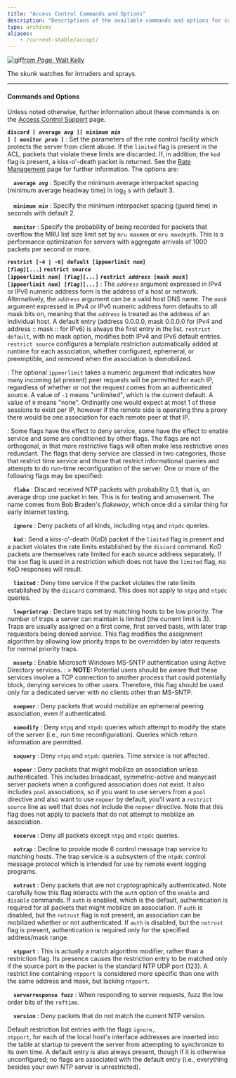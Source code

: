 ```yaml
---
title: "Access Control Commands and Options"
description: "Descriptions of the available commands and options for configuring NTP access control."
type: archives
aliases:
    - /current-stable/accopt/
---
```


![gif](/documentation/pic/pogo6.gif)[from _Pogo_, Walt Kelly](/reflib/pictures/)

The skunk watches for intruders and sprays.

* * *

#### Commands and Options

Unless noted otherwise, further information about these commands is on the [Access Control Support](/documentation/4.2.8-series/access/) page.

<code>**discard [ average _avg_ ][ minimum _min_ ] [ monitor _prob_ ]**</code>
: Set the parameters of the rate control facility which protects the server from client abuse. If the <code>limited</code> flag is present in the ACL, packets that violate these limits are discarded. If, in addition, the <code>kod</code> flag is present, a kiss-o'-death packet is returned. See the [Rate Management](/documentation/4.2.8-series/rate/) page for further information. The options are:

&emsp;<code>**average _avg_**</code>
: Specify the minimum average interpacket spacing (minimum average headway time) in log<sub>2</sub> s with default 3.

&emsp;<code>**minimum _min_**</code>
: Specify the minimum interpacket spacing (guard time) in seconds with default 2.

&emsp;<code>**monitor**</code>
: Specify the probability of being recorded for packets that overflow the MRU list size limit set by <code>mru maxmem</code> or <code>mru maxdepth</code>. This is a performance optimization for servers with aggregate arrivals of 1000 packets per second or more.

<code>**restrict [-4 | -6] default [ippeerlimit _num_] [_flag_][...]**</code>
<code>**restrict source [ippeerlimit _num_] [_flag_][...]**</code>
<code>**restrict _address_ [mask _mask_] [ippeerlimit _num_] [_flag_][...]**</code>
: The <code>_address_</code> argument expressed in IPv4 or IPv6 numeric address form is the address of a host or network. Alternatively, the <code>_address_</code> argument can be a valid host DNS name. The <code>_mask_</code> argument expressed in IPv4 or IPv6 numeric address form defaults to all mask bits on, meaning that the <code>_address_</code> is treated as the address of an individual host. A default entry (address 0.0.0.0, mask 0.0.0.0 for IPv4 and address :: mask :: for IPv6) is always the first entry in the list. <code>restrict default</code>, with no mask option, modifies both IPv4 and IPv6 default entries. <code>restrict source</code> configures a template restriction automatically added at runtime for each association, whether configured, ephemeral, or preemptible, and removed when the association is demobilized.

: The optional <code>ippeerlimit</code> takes a numeric argument that indicates how many incoming (at present) peer requests will be permitted for each IP, regardless of whether or not the request comes from an authenticated source. A value of `-1` means "unlimited", which is the current default. A value of `0` means "none". Ordinarily one would expect at most 1 of these sessions to exist per IP, however if the remote side is operating thru a proxy there would be one association for each remote peer at that IP.

: Some flags have the effect to deny service, some have the effect to enable service and some are conditioned by other flags. The flags are not orthogonal, in that more restrictive flags will often make less restrictive ones redundant. The flags that deny service are classed in two categories, those that restrict time service and those that restrict informational queries and attempts to do run-time reconfiguration of the server. One or more of the following flags may be specified:

&emsp;<code>**flake**</code>
: Discard received NTP packets with probability 0.1; that is, on average drop one packet in ten. This is for testing and amusement. The name comes from Bob Braden's _flakeway_, which once did a similar thing for early Internet testing.

&emsp;<code>**ignore**</code>
: Deny packets of all kinds, including <code>ntpq</code> and <code>ntpdc</code> queries.

&emsp;<code>**kod**</code>
: Send a kiss-o'-death (KoD) packet if the <code>limited</code> flag is present and a packet violates the rate limits established by the <code>discard</code> command. KoD packets are themselves rate limited for each source address separately. If the <code>kod</code> flag is used in a restriction which does not have the <code>limited</code> flag, no KoD responses will result.

&emsp;<code>**limited**</code>
: Deny time service if the packet violates the rate limits established by the <code>discard</code> command. This does not apply to <code>ntpq</code> and <code>ntpdc</code> queries.

&emsp;<code>**lowpriotrap**</code>
: Declare traps set by matching hosts to be low priority. The number of traps a server can maintain is limited (the current limit is 3). Traps are usually assigned on a first come, first served basis, with later trap requestors being denied service. This flag modifies the assignment algorithm by allowing low priority traps to be overridden by later requests for normal priority traps.

&emsp;<code>**mssntp**</code>
: Enable Microsoft Windows MS-SNTP authentication using Active Directory services.
: > **NOTE:** Potential users should be aware that these services involve a TCP connection to another process that could potentially block, denying services to other users. Therefore, this flag should be used only for a dedicated server with no clients other than MS-SNTP.

&emsp;<code>**noepeer**</code>
: Deny packets that would mobilize an ephemeral peering association, even if authenticated.

&emsp;<code>**nomodify**</code>
: Deny <code>ntpq</code> and <code>ntpdc</code> queries which attempt to modify the state of the server (i.e., run time reconfiguration). Queries which return information are permitted.

&emsp;<code>**noquery**</code>
: Deny <code>ntpq</code> and <code>ntpdc</code> queries. Time service is not affected.

&emsp;<code>**nopeer**</code>
: Deny packets that might mobilize an association unless authenticated. This includes broadcast, symmetric-active and manycast server packets when a configured association does not exist. It also includes <code>pool</code> associations, so if you want to use servers from a <code>pool</code> directive and also want to use <code>nopeer</code> by default, you'll want a <code>restrict source</code> line as well that does _not_ include the <code>nopeer</code> directive. Note that this flag does not apply to packets that do not attempt to mobilize an association.

&emsp;<code>**noserve**</code>
: Deny all packets except <code>ntpq</code> and <code>ntpdc</code> queries.

&emsp;<code>**notrap**</code>
: Decline to provide mode 6 control message trap service to matching hosts. The trap service is a subsystem of the <code>ntpdc</code> control message protocol which is intended for use by remote event logging programs.

&emsp;<code>**notrust**</code>
: Deny packets that are not cryptographically authenticated. Note carefully how this flag interacts with the <code>auth</code> option of the <code>enable</code> and <code>disable</code> commands. If <code>auth</code> is enabled, which is the default, authentication is required for all packets that might mobilize an association. If <code>auth</code> is disabled, but the <code>notrust</code> flag is not present, an association can be mobilized whether or not authenticated. If <code>auth</code> is disabled, but the <code>notrust</code> flag is present, authentication is required only for the specified address/mask range.

&emsp;<code>**ntpport**</code>
: This is actually a match algorithm modifier, rather than a restriction flag. Its presence causes the restriction entry to be matched only if the source port in the packet is the standard NTP UDP port (123). A restrict line containing <code>ntpport</code> is considered more specific than one with the same address and mask, but lacking <code>ntpport</code>.

&emsp;<code>**serverresponse fuzz**</code>
: When responding to server requests, fuzz the low order bits of the <code>reftime</code>.

&emsp;<code>**version**</code>
: Deny packets that do not match the current NTP version.

Default restriction list entries with the flags <code>ignore, ntpport</code>, for each of the local host's interface addresses are inserted into the table at startup to prevent the server from attempting to synchronize to its own time. A default entry is also always present, though if it is otherwise unconfigured; no flags are associated with the default entry (i.e., everything besides your own NTP server is unrestricted).